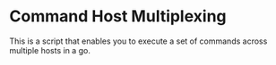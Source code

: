 # Command Host Multiplexing

This is a script that enables you to execute a set of commands across multiple hosts in a go.
